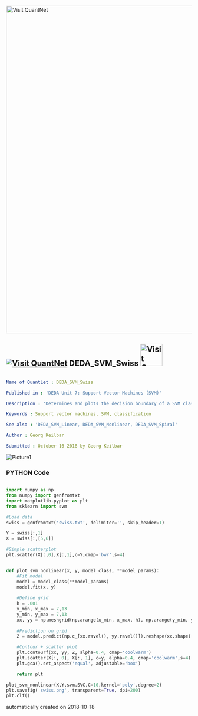 [<img src="https://github.com/QuantLet/Styleguide-and-FAQ/blob/master/pictures/banner.png" width="888" alt="Visit QuantNet">](http://quantlet.de/)

## [<img src="https://github.com/QuantLet/Styleguide-and-FAQ/blob/master/pictures/qloqo.png" alt="Visit QuantNet">](http://quantlet.de/) **DEDA_SVM_Swiss** [<img src="https://github.com/QuantLet/Styleguide-and-FAQ/blob/master/pictures/QN2.png" width="60" alt="Visit QuantNet 2.0">](http://quantlet.de/)

```yaml

Name of QuantLet : DEDA_SVM_Swiss

Published in : 'DEDA Unit 7: Support Vector Machines (SVM)'

Description : 'Determines and plots the decision boundary of a SVM classifier with polynomial kernel of order 2 using the Swiss banknote dataset.'

Keywords : Support vector machines, SVM, classification

See also : 'DEDA_SVM_Linear, DEDA_SVM_Nonlinear, DEDA_SVM_Spiral'

Author : Georg Keilbar

Submitted : October 16 2018 by Georg Keilbar

```

![Picture1](swiss.png)

### PYTHON Code
```python

import numpy as np
from numpy import genfromtxt
import matplotlib.pyplot as plt
from sklearn import svm

#Load data
swiss = genfromtxt('swiss.txt', delimiter='', skip_header=1)

Y = swiss[:,1]
X = swiss[:,[5,6]]

#Simple scatterplot
plt.scatter(X[:,0],X[:,1],c=Y,cmap='bwr',s=4)


def plot_svm_nonlinear(x, y, model_class, **model_params):
    #Fit model
    model = model_class(**model_params)
    model.fit(x, y)
    
    #Define grid
    h = .001     
    x_min, x_max = 7,13
    y_min, y_max = 7,13
    xx, yy = np.meshgrid(np.arange(x_min, x_max, h), np.arange(y_min, y_max, h))
    
    #Prediction on grid
    Z = model.predict(np.c_[xx.ravel(), yy.ravel()]).reshape(xx.shape)

    #Contour + scatter plot
    plt.contourf(xx, yy, Z, alpha=0.4, cmap='coolwarm')
    plt.scatter(X[:, 0], X[:, 1], c=y, alpha=0.4, cmap='coolwarm',s=4)
    plt.gca().set_aspect('equal', adjustable='box')

    return plt

plot_svm_nonlinear(X,Y,svm.SVC,C=10,kernel='poly',degree=2)
plt.savefig('swiss.png', transparent=True, dpi=200)
plt.clf()
```

automatically created on 2018-10-18